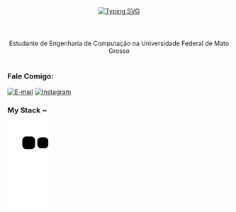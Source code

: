 <div align="center">
  <a href="https://git.io/typing-svg">
    <img src="https://readme-typing-svg.demolab.com?font=Fira+Code&weight=500&size=22&pause=1000&color=FF00F6&center=true&vCenter=true&random=false&width=524&lines=%E2%8A%B9+Welcome+to+my+profile!+%CB%99%E1%B5%95%CB%99+%E2%8A%B9+" alt="Typing SVG">
  </a>
</div>

<img align="center" alt="" src="./src/header-gif.gif">

#

<p align="center">Estudante de Engenharia de Computação na Universidade Federal de Mato Grosso </p>

#

<img align="right" alt="" height="190px" src="./src/study.gif">
<h3 align="left">Fale Comigo: </h3>

[![E-mail](https://img.shields.io/badge/-Email-000?style=for-the-badge&logo=envelope&logoColor=FF00F6&color=000)](mailto:marinalvesmartins@gmail.com)
[![Instagram](https://img.shields.io/badge/-Instagram-000?style=for-the-badge&logo=instagram&logoColor=FF00F6&color=000)](https://www.instagram.com/imarina.martins/)



<h3 align="left">My Stack ~</h3>


<picture align="center">
  <source media="(prefers-color-scheme: dark)" srcset="https://raw.githubusercontent.com/gitmarimartins/gitmarimartins/output/github-contribution-grid-snake-dark.svg">
  <source media="(prefers-color-scheme: light)" srcset="https://raw.githubusercontent.com/gitmarimartins/gitmarimartins/output/github-contribution-grid-snake-dark.svg">
  <img align="center" alt="github contribution grid snake animation" src="https://raw.githubusercontent.com/gitmarimartins/gitmarimartins/output/github-contribution-grid-snake.svg">
</picture>
